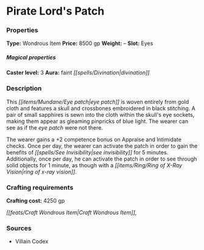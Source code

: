 ﻿---
Title: "Pirate Lord's Patch"
Type: "Wondrous Item"
Price: "8500 gp"
Weight: "–"
Slot: "Eyes"
Caster level: "3"
Aura: "faint divination"
Description: |
  "This eye patch is woven entirely from gold cloth and features a skull and crossbones embroidered in black stitching. A pair of small sapphires is sewn into the cloth within the skull's eye sockets, making them appear as gleaming pinpricks of blue light. The wearer can see as if the eye patch were not there.
  The wearer gains a +2 competence bonus on Appraise and Intimidate checks. Once per day, the wearer can activate the patch in order to gain the benefits of _see invisibility_ for 5 minutes. Additionally, once per day, he can activate the patch in order to see through solid objects for 1 minute, as though with a _ring of x-ray vision_."
Crafting cost: "4250 gp"
Sources: "['Villain Codex']"
---

# Pirate Lord's Patch

### Properties

**Type:** Wondrous Item **Price:** 8500 gp **Weight:** – **Slot:** Eyes

##### Magical properties

**Caster level:** 3 **Aura:** faint _[[spells/Divination|divination]]_

### Description

This _[[items/Mundane/Eye patch|eye patch]]_ is woven entirely from gold cloth and features a skull and crossbones embroidered in black stitching. A pair of small sapphires is sewn into the cloth within the skull's eye sockets, making them appear as gleaming pinpricks of blue light. The wearer can see as if the _eye patch_ were not there.

The wearer gains a +2 competence bonus on Appraise and Intimidate checks. Once per day, the wearer can activate the patch in order to gain the benefits of _[[spells/See Invisibility|see invisibility]]_ for 5 minutes. Additionally, once per day, he can activate the patch in order to see through solid objects for 1 minute, as though with a _[[items/Ring/Ring of X-Ray Vision|ring of x-ray vision]]_.

### Crafting requirements

**Crafting cost:** 4250 gp

_[[feats/Craft Wondrous Item|Craft Wondrous Item]]_,

### Sources

* Villain Codex